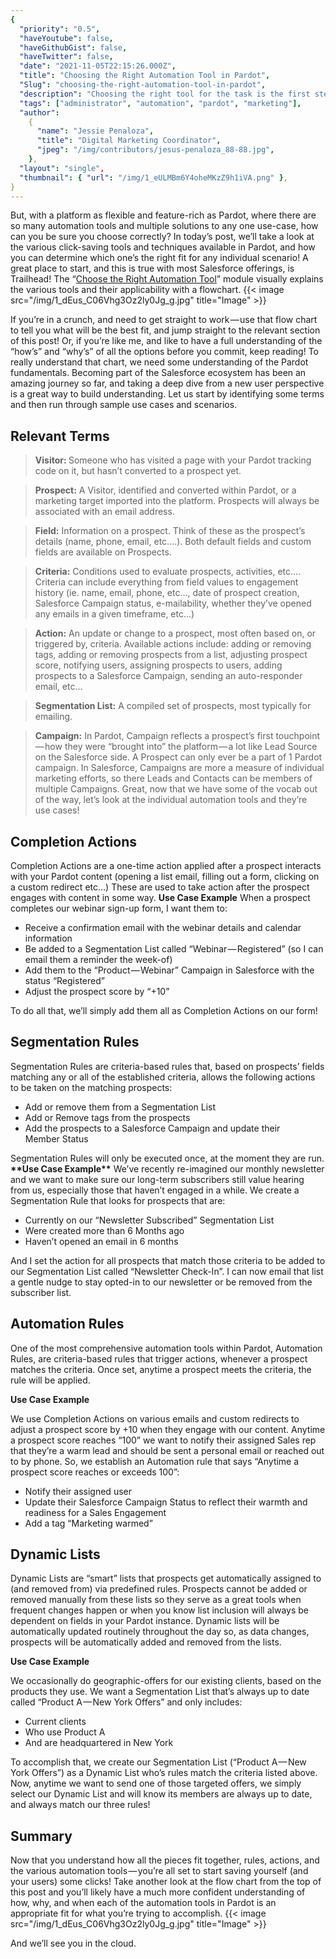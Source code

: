```yaml
---
{
  "priority": "0.5",
  "haveYoutube": false,
  "haveGithubGist": false,
  "haveTwitter": false,
  "date": "2021-11-05T22:15:26.000Z",
  "title": "Choosing the Right Automation Tool in Pardot",
  "Slug": "choosing-the-right-automation-tool-in-pardot",
  "description": "Choosing the right tool for the task is the first step of any successful endeavor.",
  "tags": ["administrator", "automation", "pardot", "marketing"],
  "author":
    {
      "name": "Jessie Penaloza",
      "title": "Digital Marketing Coordinator",
      "jpeg": "/img/contributors/jesus-penaloza_88-88.jpg",
    },
  "layout": "single",
  "thumbnail": { "url": "/img/1_eULMBm6Y4oheMKzZ9h1iVA.png" },
}
---
```


But, with a platform as flexible and feature-rich as Pardot, where there are so many automation tools and multiple solutions to any one use-case, how can you be sure you choose correctly?
In today’s post, we’ll take a look at the various click-saving tools and techniques available in Pardot, and how you can determine which one’s the right fit for any individual scenario!
A great place to start, and this is true with most Salesforce offerings, is Trailhead! The “[Choose the Right Automation Tool](https://trailhead.salesforce.com/en/content/learn/modules/pardot-process-automation/choose-the-right-automation-tool?trail_id=increase-engagement-and-nurture-leads-with-pardot&trailmix_creator_id=strailhead&trailmix_slug=get-started-with-pardot)” module visually explains the various tools and their applicability with a flowchart.
{{< image src="/img/1_dEus_C06Vhg3Oz2ly0Jg_g.jpg" title="Image" >}}

If you’re in a crunch, and need to get straight to work — use that flow chart to tell you what will be the best fit, and jump straight to the relevant section of this post! Or, if you’re like me, and like to have a full understanding of the “how’s” and “why’s” of all the options before you commit, keep reading!
To really understand that chart, we need some understanding of the Pardot fundamentals. Becoming part of the Salesforce ecosystem has been an amazing journey so far, and taking a deep dive from a new user perspective is a great way to build understanding. Let us start by identifying some terms and then run through sample use cases and scenarios.

## Relevant Terms

> <strong>Visitor: </strong>Someone who has visited a page with your Pardot tracking code on it, but hasn’t converted to a prospect yet.

> <strong>Prospect:</strong> A Visitor, identified and converted within Pardot, or a marketing target imported into the platform. Prospects will always be associated with an email address.

> <strong>Field:</strong> Information on a prospect. Think of these as the prospect’s details (name, phone, email, etc….). Both default fields and custom fields are available on Prospects.

> <strong>Criteria:</strong> Conditions used to evaluate prospects, activities, etc…. Criteria can include everything from field values to engagement history (ie. name, email, phone, etc…, date of prospect creation, Salesforce Campaign status, e-mailability, whether they’ve opened any emails in a given timeframe, etc…)

> <strong>Action:</strong> An update or change to a prospect, most often based on, or triggered by, criteria. Available actions include: adding or removing tags, adding or removing prospects from a list, adjusting prospect score, notifying users, assigning prospects to users, adding prospects to a Salesforce Campaign, sending an auto-responder email, etc…

> <strong>Segmentation List:</strong> A compiled set of prospects, most typically for emailing.

> <strong>Campaign:</strong> In Pardot, Campaign reflects a prospect’s first touchpoint — how they were “brought into” the platform — a lot like Lead Source on the Salesforce side. A Prospect can only ever be a part of 1 Pardot campaign. In Salesforce, Campaigns are more a measure of individual marketing efforts, so there Leads and Contacts can be members of multiple Campaigns.
> Great, now that we have some of the vocab out of the way, let’s look at the individual automation tools and they’re use cases!

## Completion Actions

Completion Actions are a one-time action applied after a prospect interacts with your Pardot content (opening a list email, filling out a form, clicking on a custom redirect etc…) These are used to take action after the prospect engages with content in some way.
<strong>**Use Case Example**</strong>
When a prospect completes our webinar sign-up form, I want them to:

<ul><li>Receive a confirmation email with the webinar details and calendar information</li><li>Be added to a Segmentation List called “Webinar — Registered” (so I can email them a reminder the week-of)</li><li>Add them to the “Product — Webinar” Campaign in Salesforce with the status “Registered”</li><li>Adjust the prospect score by “+10”</li></ul>To do all that, we’ll simply add them all as Completion Actions on our form!

## Segmentation Rules

Segmentation Rules are criteria-based rules that, based on prospects’ fields matching any or all of the established criteria, allows the following actions to be taken on the matching prospects:

<ul><li>Add or remove them from a Segmentation List</li><li>Add or Remove tags from the prospects</li><li>Add the prospects to a Salesforce Campaign and update their Member Status</li></ul>Segmentation Rules will only be executed once, at the moment they are run.
<strong>**Use Case Example**</strong>
We’ve recently re-imagined our monthly newsletter and we want to make sure our long-term subscribers still value hearing from us, especially those that haven’t engaged in a while. We create a Segmentation Rule that looks for prospects that are:
<ul><li>Currently on our “Newsletter Subscribed” Segmentation List</li><li>Were created more than 6 Months ago</li><li>Haven’t opened an email in 6 months</li></ul>And I set the action for all prospects that match those criteria to be added to our Segmentation List called “Newsletter Check-In”. I can now email that list a gentle nudge to stay opted-in to our newsletter or be removed from the subscriber list.

## Automation Rules

One of the most comprehensive automation tools within Pardot, Automation Rules, are criteria-based rules that trigger actions, whenever a prospect matches the criteria. Once set, anytime a prospect meets the criteria, the rule will be applied.

**Use Case Example**

We use Completion Actions on various emails and custom redirects to adjust a prospect score by +10 when they engage with our content. Anytime a prospect score reaches “100” we want to notify their assigned Sales rep that they’re a warm lead and should be sent a personal email or reached out to by phone. So, we establish an Automation rule that says “Anytime a prospect score reaches or exceeds 100”:

<ul><li>Notify their assigned user</li><li>Update their Salesforce Campaign Status to reflect their warmth and readiness for a Sales Engagement</li><li>Add a tag “Marketing warmed”</li></ul>

## Dynamic Lists

Dynamic Lists are “smart” lists that prospects get automatically assigned to (and removed from) via predefined rules. Prospects cannot be added or removed manually from these lists so they serve as a great tools when frequent changes happen or when you know list inclusion will always be dependent on fields in your Pardot instance. Dynamic lists will be automatically updated routinely throughout the day so, as data changes, prospects will be automatically added and removed from the lists.

**Use Case Example**

We occasionally do geographic-offers for our existing clients, based on the products they use. We want a Segmentation List that’s always up to date called “Product A — New York Offers” and only includes:

- Current clients
- Who use Product A
- And are headquartered in New York

To accomplish that, we create our Segmentation List (“Product A — New York Offers”) as a Dynamic List who’s rules match the criteria listed above. Now, anytime we want to send one of those targeted offers, we simply select our Dynamic List and will know its members are always up to date, and always match our three rules!

## Summary

Now that you understand how all the pieces fit together, rules, actions, and the various automation tools — you’re all set to start saving yourself (and your users) some clicks!
Take another look at the flow chart from the top of this post and you’ll likely have a much more confident understanding of how, why, and when each of the automation tools in Pardot is an appropriate fit for what you’re trying to accomplish.
{{< image src="/img/1_dEus_C06Vhg3Oz2ly0Jg_g.jpg" title="Image" >}}

And we’ll see you in the cloud.
